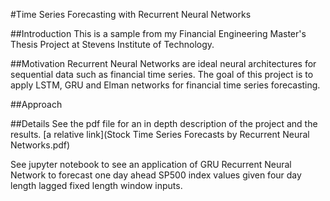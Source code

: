 #Time Series Forecasting with Recurrent Neural Networks

##Introduction
This is a sample from my Financial Engineering Master's Thesis Project at Stevens Institute of Technology. 

##Motivation
Recurrent Neural Networks are ideal neural architectures for sequential data such as financial time series. The goal of this project is to apply LSTM, GRU and Elman networks for financial time series forecasting. 

##Approach


##Details
See the pdf file for an in depth description of the project and the results. [a relative link](Stock Time Series Forecasts by Recurrent Neural Networks.pdf)

See jupyter notebook to see an application of GRU Recurrent Neural Network to forecast one day ahead SP500 index values given four day length lagged fixed length window inputs.
